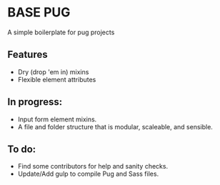 # BASE PUG
A simple boilerplate for pug projects

## Features
- Dry (drop 'em in) mixins
- Flexible element attributes

## In progress:
- Input form element mixins.
- A file and folder structure that is modular, scaleable, and sensible.

## To do:
- Find some contributors for help and sanity checks.
- Update/Add gulp to compile Pug and Sass files.
